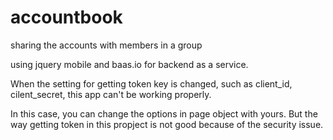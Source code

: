 accountbook
===========

sharing the accounts with members in a group

using jquery mobile and baas.io for backend as a service.

When the setting for getting token key is changed, such as client_id, cilent_secret,
this app can't be working properly.

In this case, you can change the options in page object with yours. 
But the way getting token in this propject is not good because of the security issue.
